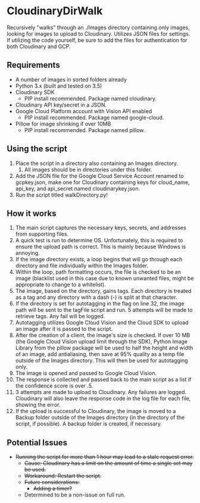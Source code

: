 # CloudinaryDirWalk
Recursively "walks" through an ./Images directory containing only images, looking for images to upload to Cloudinary.
Utilizes JSON files for settings.
If utilizing the code yourself, be sure to add the files for authentication for both Cloudinary and GCP.
## Requirements
* A number of images in sorted folders already
* Python 3.x (built and tested on 3.5)
* Cloudinary SDK
  * PIP install recommended. Package named cloudinary.
* Cloudinary API key/secret in a JSON.
* Google Cloud Platform account with Vision API enabled
  * PIP install recommended. Package named google-cloud.
* Pillow for image shrinking if over 10MB
  * PIP install recommended. Package named pillow.
## Using the script
1. Place the script in a directory also containing an Images directory.
    1. All images should be in directories under this folder.
2. Add the JSON file for the Google Cloud Service Account renamed to gcpkey.json, make one for Cloudinary containing keys for cloud_name, api_key, and api_secret named cloudinarykey.json.
3. Run the script titled walkDirectory.py!
## How it works
1. The main script captures the necessary keys, secrets, and addresses from supporting files.
2. A quick test is run to determine OS. Unfortunately, this is required to ensure the upload path is correct. This is mainly because Windows is annoying.
3. If the image directory exists, a loop begins that will go through each directory and file individually within the Images folder.
4. Within the loop, path formatting occurs, the file is checked to be an image (blacklist used in this case due to known unwanted files, might be appropriate to change to a whitelist).
5. The image, based on the directory, gains tags. Each directory is treated as a tag and any directory with a dash (-) is split at that character.
6. If the directory is set for autotagging in the flag on line 32, the image path will be sent to the tagFile script and run. 5 attempts will be made to retrieve tags. Any fail will be logged.
  1. Autotagging utilizes Google Cloud Vision and the Cloud SDK to upload an image after it is passed to the script.
  2. After the creation of a client, the image's size is checked. If over 10 MB (the Google Cloud Vision upload limit through the SDK), Python Image Library from the pillow package will be used to half the height and width of an image, add antialiasing, then save at 95% quality as a temp file outside of the Images directory. This will then be used for autotagging only.
  3. The image is opened and passed to Google Cloud Vision.
  4. The response is collected and passed back to the main script as a list if the confidence score is over .5.
7. 3 attempts are made to upload to Cloudinary. Any failures are logged. Cloudinary will also leave the response code in the log file for each file, showing the error.
8. If the upload is successful to Cloudinary, the image is moved to a Backup folder outside of the Images directory (in the directory of the script, if possible). A backup folder is created, if necessary.
## Potential Issues
* ~~Running the script for more than 1 hour may lead to a stale request error.~~
  * ~~Cause: Cloudinary has a limit on the amount of time a single set may be used.~~
  * ~~Workaround: Restart the script.~~
  * ~~Future considerations:~~
    * ~~Adding a timer?~~
  * Determined to be a non-issue on full run.
